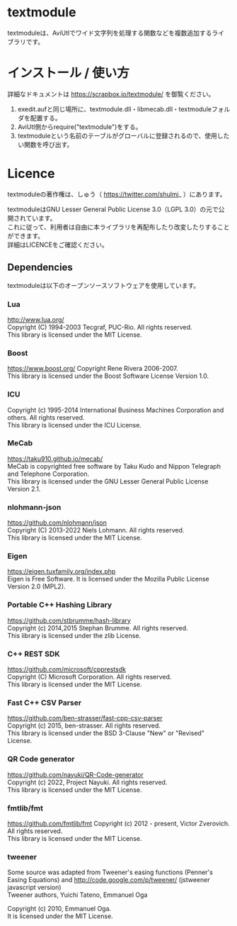 # textmodule
textmoduleは、AviUtlでワイド文字列を処理する関数などを複数追加するライブラリです。

# インストール / 使い方
詳細なドキュメントは https://scrapbox.io/textmodule/ を御覧ください。
1. exedit.aufと同じ場所に、textmodule.dll・libmecab.dll・textmoduleフォルダを配置する。
2. AviUtl側からrequire("textmodule")をする。
3. textmoduleという名前のテーブルがグローバルに登録されるので、使用したい関数を呼び出す。

# Licence
textmoduleの著作権は、しゅう（ https://twitter.com/shulmj_ ）にあります。  

textmoduleはGNU Lesser General Public License 3.0（LGPL 3.0）の元で公開されています。  
これに従って、利用者は自由に本ライブラリを再配布したり改変したりすることができます。  
詳細はLICENCEをご確認ください。

## Dependencies
textmoduleは以下のオープンソースソフトウェアを使用しています。

### Lua
http://www.lua.org/  
Copyright (C) 1994-2003 Tecgraf, PUC-Rio. All rights reserved.  
This library is licensed under the MIT License.  

### Boost
https://www.boost.org/
Copyright Rene Rivera 2006-2007.  
This library is licensed under the Boost Software License Version 1.0.  

### ICU
Copyright (c) 1995-2014 International Business Machines Corporation and others. All rights reserved.  
This library is licensed under the ICU License.  

### MeCab
https://taku910.github.io/mecab/  
MeCab is copyrighted free software by Taku Kudo and Nippon Telegraph and Telephone Corporation.  
This library is licensed under the GNU Lesser General Public License Version 2.1.  

### nlohmann-json
https://github.com/nlohmann/json  
Copyright (C) 2013-2022 Niels Lohmann. All rights reserved.  
This library is licensed under the MIT License.  

### Eigen
https://eigen.tuxfamily.org/index.php  
Eigen is Free Software. It is licensed under the Mozilla Public License Version 2.0 (MPL2).  

### Portable C++ Hashing Library
https://github.com/stbrumme/hash-library  
Copyright (c) 2014,2015 Stephan Brumme. All rights reserved.  
This library is licensed under the zlib License.  

### C++ REST SDK
https://github.com/microsoft/cpprestsdk  
Copyright (C) Microsoft Corporation. All rights reserved.  
This library is licensed under the MIT License.  

### Fast C++ CSV Parser
https://github.com/ben-strasser/fast-cpp-csv-parser  
Copyright (c) 2015, ben-strasser. All rights reserved.  
This library is licensed under the BSD 3-Clause "New" or "Revised" License.  

### QR Code generator
https://github.com/nayuki/QR-Code-generator  
Copyright (c) 2022, Project Nayuki. All rights reserved.  
This library is licensed under the MIT License.  

### fmtlib/fmt
https://github.com/fmtlib/fmt
Copyright (c) 2012 - present, Victor Zverovich. All rights reserved.  
This library is licensed under the MIT License.  

### tweener
Some source was adapted from Tweener's easing functions (Penner's Easing Equations) and http://code.google.com/p/tweener/ (jstweener javascript version)  
Tweener authors, Yuichi Tateno, Emmanuel Oga  

Copyright (c) 2010, Emmanuel Oga.  
It is licensed under the MIT License.  
